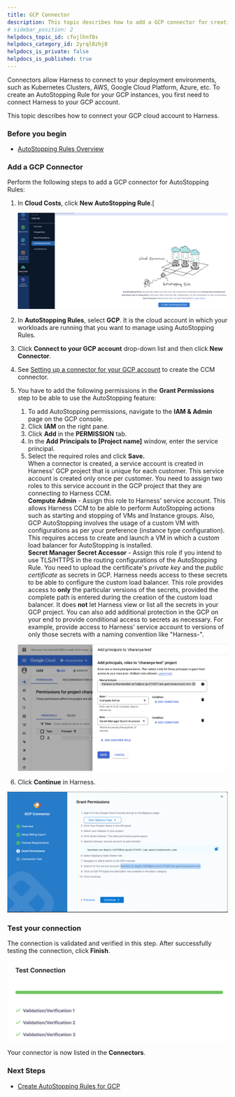 ```yaml
---
title: GCP Connector 
description: This topic describes how to add a GCP connector for creating AutoStopping Rules.
# sidebar_position: 2
helpdocs_topic_id: cfojlhnf8s
helpdocs_category_id: 2yrql0zhj0
helpdocs_is_private: false
helpdocs_is_published: true
---
```


Connectors allow Harness to connect to your deployment environments, such as Kubernetes Clusters, AWS, Google Cloud Platform, Azure, etc. To create an AutoStopping Rule for your GCP instances, you first need to connect Harness to your GCP account.

This topic describes how to connect your GCP cloud account to Harness.

### Before you begin

* [AutoStopping Rules Overview](1-auto-stopping-rules.md)

### Add a GCP Connector

Perform the following steps to add a GCP connector for AutoStopping Rules:

1. In **Cloud Costs**, click **New AutoStopping Rule**.[
   
     ![](./static/create-a-gcp-connector-for-auto-stopping-rules-02.png)
2. In **AutoStopping Rules**, select **GCP**. It is the cloud account in which your workloads are running that you want to manage using AutoStopping Rules.
3. Click **Connect to your GCP account** drop-down list and then click **New Connector**.
4. See [Setting up a connector for your GCP account](../../../2-getting-started-ccm/4-set-up-cloud-cost-management/set-up-cost-visibility-for-gcp.md) to create the CCM connector.
5. You have to add the following permissions in the **Grant Permissions** step to be able to use the AutoStopping feature:
	1. To add AutoStopping permissions, navigate to the **IAM & Admin** page on the GCP console.
	2. Click **IAM** on the right pane.
	3. Click **Add** in the **PERMISSION** tab.
	4. In the **Add Principals to [Project name]** window, enter the service principal.
	5. Select the required roles and click **Save.**  
	When a connector is created, a service account is created in Harness' GCP project that is unique for each customer. This service account is created only once per customer. You need to assign two roles to this service account in the GCP project that they are connecting to Harness CCM.  
	**Compute Admin** - Assign this role to Harness' service account. This allows Harness CCM to be able to perform AutoStopping actions such as starting and stopping of VMs and Instance groups. Also, GCP AutoStopping involves the usage of a custom VM with configurations as per your preference (instance type configuration). This requires access to create and launch a VM in which a custom load balancer for AutoStopping is installed.  
	**Secret Manager Secret Accessor** - Assign this role if you intend to use TLS/HTTPS in the routing configurations of the AutoStopping Rule. You need to upload the certificate's *private key* and the *public certificate* as secrets in GCP. Harness needs access to these secrets to be able to configure the custom load balancer. This role provides access to **only** the particular versions of the secrets, provided the complete path is entered during the creation of the custom load balancer. It does **not** let Harness view or list all the secrets in your GCP project. You can also add additional protection in the GCP on your end to provide conditional access to secrets as necessary. For example, provide access to Harness' service account to versions of only those secrets with a naming convention like "Harness-".  
	
	  ![](./static/create-a-gcp-connector-for-auto-stopping-rules-05.png)
6. Click **Continue** in Harness.

![](./static/create-a-gcp-connector-for-auto-stopping-rules-06.png)
 
 ### Test your connection

The connection is validated and verified in this step. After successfully testing the connection, click **Finish**.

![](./static/create-a-gcp-connector-for-auto-stopping-rules-07.png)

  Your connector is now listed in the **Connectors**.

### Next Steps

* [Create AutoStopping Rules for GCP](../4-create-auto-stopping-rules/create-auto-stopping-rules-for-gcp.md)

